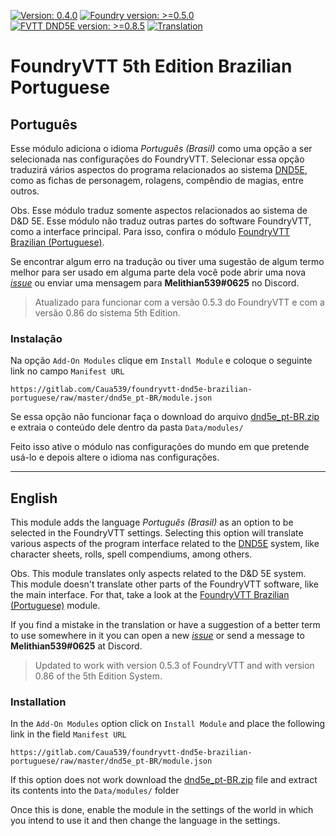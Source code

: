 [![Version: 0.4.0](https://img.shields.io/badge/Version-0.4.0-blue)](https://gitlab.com/Caua539/foundryvtt-dnd5e-brazilian-portuguese) [![Foundry version: >=0.5.0](https://img.shields.io/badge/FoundryVTT-%3E%3D0.5.0-brightgreen)](http://foundryvtt.com/) [![FVTT DND5E version: >=0.8.5](https://img.shields.io/badge/FoundryVTT_DND5E-%3E%3D0.8.5-brightgreen)](https://gitlab.com/foundrynet/dnd5e) [![Translation](https://img.shields.io/endpoint?url=https%3A%2F%2Ffvttptbr.herokuapp.com%2Ftranslation5e)](https://poeditor.com/join/project/leehlpnRDx)

FoundryVTT 5th Edition Brazilian Portuguese
=================================

## Português

Esse módulo adiciona o idioma *Português (Brasil)* como uma opção a ser selecionada nas configurações do FoundryVTT. Selecionar essa opção traduzirá vários aspectos do programa relacionados ao sistema [DND5E](https://gitlab.com/foundrynet/dnd5e "Foundry VTT 5th Edition"), como as fichas de personagem, rolagens, compêndio de magias, entre outros.
  
Obs. Esse módulo traduz somente aspectos relacionados ao sistema de D&D 5E. Esse módulo não traduz outras partes do software FoundryVTT, como a interface principal. Para isso, confira o módulo [FoundryVTT Brazilian (Portuguese)](https://gitlab.com/elvis-pereira/foundryvtt-brazilian-portuguese/).

Se encontrar algum erro na tradução ou tiver uma sugestão de algum termo melhor para ser usado em alguma parte dela você pode abrir uma nova [*issue*](https://gitlab.com/Caua539/foundryvtt-dnd5e-brazilian-portuguese/issues "issues") ou enviar uma mensagem para **Melithian539#0625** no Discord.

> Atualizado para funcionar com a versão 0.5.3 do FoundryVTT e com a versão 0.86 do sistema 5th Edition.

### Instalação

Na opção `Add-On Modules` clique em `Install Module` e coloque o seguinte link no campo `Manifest URL`

`https://gitlab.com/Caua539/foundryvtt-dnd5e-brazilian-portuguese/raw/master/dnd5e_pt-BR/module.json`

Se essa opção não funcionar faça o download do arquivo [dnd5e_pt-BR.zip](https://gitlab.com/Caua539/foundryvtt-dnd5e-brazilian-portuguese/-/jobs/artifacts/master/raw/dnd5e_pt-BR.zip?job=build "dnd5e_pt-BR.zip") e extraia o conteúdo dele dentro da pasta `Data/modules/`

Feito isso ative o módulo nas configurações do mundo em que pretende usá-lo e depois altere o idioma nas configurações.


---




## English

This module adds the language *Português (Brasil)* as an option to be selected in the FoundryVTT settings. Selecting this option will translate various aspects of the program interface related to the [DND5E](https://gitlab.com/foundrynet/dnd5e "Foundry VTT 5th Edition") system, like character sheets, rolls, spell compendiums, among others.

Obs. This module translates only aspects related to the D&D 5E system. This module doesn't translate other parts of the FoundryVTT software, like the main interface. For that, take a look at the [FoundryVTT Brazilian (Portuguese)](https://gitlab.com/elvis-pereira/foundryvtt-brazilian-portuguese/) module.

If you find a mistake in the translation or have a suggestion of a better term to use somewhere in it you can open a new [*issue*](https://gitlab.com/Caua539/foundryvtt-dnd5e-brazilian-portuguese/issues "issues") or send a message to **Melithian539#0625** at Discord.

> Updated to work with version 0.5.3 of FoundryVTT and with version 0.86 of the 5th Edition System.

### Installation

In the `Add-On Modules` option click on `Install Module` and place the following link in the field `Manifest URL`

`https://gitlab.com/Caua539/foundryvtt-dnd5e-brazilian-portuguese/raw/master/dnd5e_pt-BR/module.json`

If this option does not work download the [dnd5e_pt-BR.zip](https://gitlab.com/Caua539/foundryvtt-dnd5e-brazilian-portuguese/-/jobs/artifacts/master/raw/dnd5e_pt-BR.zip?job=build "dnd5e_pt-BR.zip") file and extract its contents into the `Data/modules/` folder

Once this is done, enable the module in the settings of the world in which you intend to use it and then change the language in the settings.